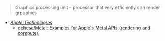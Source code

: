 > Graphics processing unit - processor that very efficiently can render grpaphics

- *[Apple Technologies](Apple%20Technologies.md)*
	- [dehesa/Metal: Examples for Apple's Metal APIs (rendering and compute).](https://github.com/dehesa/Metal)
